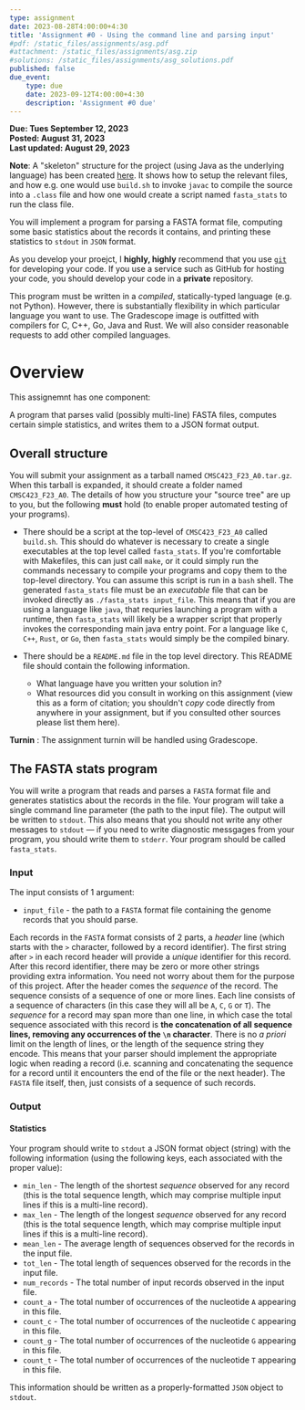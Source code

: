 ```yaml
---
type: assignment
date: 2023-08-28T4:00:00+4:30
title: 'Assignment #0 - Using the command line and parsing input'
#pdf: /static_files/assignments/asg.pdf
#attachment: /static_files/assignments/asg.zip
#solutions: /static_files/assignments/asg_solutions.pdf
published: false
due_event: 
    type: due
    date: 2023-09-12T4:00:00+4:30
    description: 'Assignment #0 due'
---
```


**Due: Tues September 12, 2023**  
**Posted: August 31, 2023**  
**Last updated: August 29, 2023**  

**Note**: A "skeleton" structure for the project (using Java as the underlying language) has been created [here](https://github.com/umd-cmsc423/F23_A0_sample). It shows how to setup the relevant files, and how e.g. one would use `build.sh` to invoke `javac` to compile the source into a `.class` file and how one would create a script named `fasta_stats` to run the class file.

You will implement a program for parsing a FASTA format file, computing some basic statistics about the records it contains, and printing these statistics to `stdout` in `JSON` format. 

As you develop your proejct, I **highly, highly** recommend that you use [`git`](https://git-scm.com/book/en/v1/Getting-Started) for developing your code. If you use a service such as GitHub for hosting your code, 
you should develop your code in a **private** repository.

This program must be written in a _compiled_, statically-typed language (e.g. not Python). However, there is substantially flexibility in which particular language you want to use. The Gradescope image is outfitted with compilers for C, C++, Go, Java and Rust. We will also consider reasonable requests to add other compiled languages.

# Overview

This assignemnt has one component:

A program that parses valid (possibly multi-line) FASTA files, computes certain simple statistics, and writes them to a JSON format output.

## Overall structure

You will submit your assignment as a tarball named `CMSC423_F23_A0.tar.gz`.  When this tarball is expanded, it should create a folder named `CMSC423_F23_A0`.  The details of how you structure your "source tree" are up to you, but the following **must** hold (to enable proper automated testing of your programs).

 * There should be a script at the top-level of `CMSC423_F23_A0` called `build.sh`.  This should do whatever is necessary to create a single executables at the top level called `fasta_stats`.  If you're comfortable with Makefiles, this can just call `make`, or it could simply run the commands necessary to compile your programs and copy them to the top-level directory.  You can assume this script is run in a `bash` shell. The generated `fasta_stats` file must be an _executable_ file that can be invoked directly as `./fasta_stats input_file`.  This means that if you are using a language like `java`, that requries launching a program with a runtime, then `fasta_stats` will likely be a wrapper script that properly invokes the corresponding main java entry point.  For a language like `C`, `C++`, `Rust`, or `Go`, then `fasta_stats` would simply be the compiled binary.
 
 * There should be a `README.md` file in the top level directory.  This README file should contain the following information.
     
     - What language have you written your solution in?
     - What resources did you consult in working on this assignment (view this as a form of citation; you shouldn't _copy_ code directly from anywhere in your assignment, but if you consulted other sources please list them here).

**Turnin** : The assignment turnin will be handled using Gradescope.  

## The FASTA stats program

You will write a program that reads and parses a `FASTA` format file and generates statistics about the records in the file. Your program will take a single command line parameter (the path to the input file).  The output will be written to `stdout`. This also means that you should not write any other messages to `stdout` — if you need to write diagnostic messgages from your program, you should write them to `stderr`. Your program should be called `fasta_stats`.

### Input 

The input consists of 1 argument:

* `input_file` - the path to a `FASTA` format file containing the genome records that you should parse.

Each records in the `FASTA` format consists of 2 parts, a _header_ line (which starts with the `>` character, followed by a record identifier). The first string after `>` in each record header will provide a _unique_ identifier for this record. After this record identifier, there may be zero or more other strings providing extra information. You need not worry about them for the purpose of this project. After the header comes the _sequence_ of the record. The sequence consists of a sequence of one or more lines. Each line consists of a sequence of characters (in this case they will all be `A`, `C`, `G` or `T`). The _sequence_ for a record may span more than one line, in which case the total sequence associated with this record is **the concatenation of all sequence lines, removing any occurrences of the `\n` character**.  There is no _a priori_ limit on the length of lines, or the length of the sequence string they encode.  This means that your parser should implement the appropriate logic when reading a record (i.e. scanning and concatenating the sequence for a record until it encounters the end of the file or the next header).  The `FASTA` file itself, then, just consists of a sequence of such records.

### Output 

#### Statistics

Your program should write to `stdout` a JSON format object (string) with the following information (using the following keys, each associated with the proper value):

* `min_len` - The length of the shortest _sequence_ observed for any record (this is the total sequence length, which may comprise multiple input lines if this is a multi-line record).
* `max_len` - The length of the longest _sequence_ observed for any record (this is the total sequence length, which may comprise multiple input lines if this is a multi-line record).
* `mean_len` - The average length of sequences observed for the records in the input file.
* `tot_len` - The total length of sequences observed for the records in the input file.
* `num_records` - The total number of input records observed in the input file.
* `count_a` - The total number of occurrences of the nucleotide `A` appearing in this file.
* `count_c` - The total number of occurrences of the nucleotide `C` appearing in this file.
* `count_g` - The total number of occurrences of the nucleotide `G` appearing in this file.
* `count_t` - The total number of occurrences of the nucleotide `T` appearing in this file.

This information should be written as a properly-formatted `JSON` object to `stdout`.
